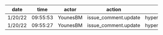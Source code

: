 | date    | time     | actor    | action               | repo             | user | data.team | data.new_repo_permission | data.old_repo_permission |
| ------- | -------- | -------- | -------------------- | ---------------- | ---- | --------- | ------------------------ | ------------------------ |
| 1/20/22 | 09:55:53 | YounesBM | issue_comment.update | hyperledger/besu |      |           |                          |                          |
| 1/20/22 | 09:55:27 | YounesBM | issue_comment.update | hyperledger/besu |      |           |                          |                          |
